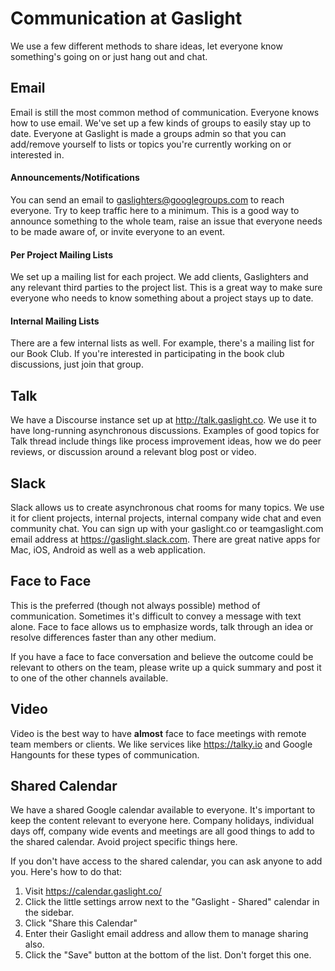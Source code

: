 # Communication at Gaslight

We use a few different methods to share ideas, let everyone know something's going on or just hang out and chat.

## Email

Email is still the most common method of communication. Everyone knows how to use email. We've set up a few kinds of groups to easily stay up to date. Everyone at Gaslight is made a groups admin so that you can add/remove yourself to lists or topics you're currently working on or interested in.

#### Announcements/Notifications

You can send an email to gaslighters@googlegroups.com to reach everyone. Try to keep traffic here to a minimum. This is a good way to announce something to the whole team, raise an issue that everyone needs to be made aware of, or invite everyone to an event.

#### Per Project Mailing Lists

We set up a mailing list for each project. We add clients, Gaslighters and any relevant third parties to the project list. This is a great way to make sure everyone who needs to know something about a project stays up to date.

#### Internal Mailing Lists

There are a few internal lists as well. For example, there's a mailing list for our Book Club. If you're interested in participating in the book club discussions, just join that group.

## Talk

We have a Discourse instance set up at http://talk.gaslight.co. We use it to have long-running asynchronous discussions. Examples of good topics for Talk thread include things like process improvement ideas, how we do peer reviews, or discussion around a relevant blog post or video.

## Slack

Slack allows us to create asynchronous chat rooms for many topics. We use it for client projects, internal projects, internal company wide chat and even community chat. You can sign up with your gaslight.co or teamgaslight.com email address at https://gaslight.slack.com. There are great native apps for Mac, iOS, Android as well as a web application.

## Face to Face

This is the preferred (though not always possible) method of communication. Sometimes it's difficult to convey a message with text alone. Face to face allows us to emphasize words, talk through an idea or resolve differences faster than any other medium.

If you have a face to face conversation and believe the outcome could be relevant to others on the team, please write up a quick summary and post it to one of the other channels available.

## Video

Video is the best way to have __almost__ face to face meetings with remote team members or clients. We like services like https://talky.io and Google Hangounts for these types of communication.

## Shared Calendar

We have a shared Google calendar available to everyone. It's important to keep the content relevant to everyone here. Company holidays, individual days off, company wide events and meetings are all good things to add to the shared calendar. Avoid project specific things here.

If you don't have access to the shared calendar, you can ask anyone to add you. Here's how to do that:

1. Visit https://calendar.gaslight.co/
2. Click the little settings arrow next to the "Gaslight - Shared" calendar in the sidebar.
3. Click "Share this Calendar"
4. Enter their Gaslight email address and allow them to manage sharing also.
5. Click the "Save" button at the bottom of the list. Don't forget this one.


